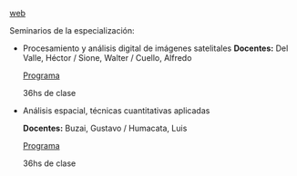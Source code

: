 [web](http://www.espteledeteccionysig.unlu.edu.ar/?q=node/3)

Seminarios de la especialización: 

- Procesamiento y análisis digital de imágenes satelitales
	**Docentes:** Del Valle, Héctor / Sione, Walter / Cuello, Alfredo
	
	[Programa](http://www.espteledeteccionysig.unlu.edu.ar/sites/www.espteledeteccionysig.unlu.edu.ar/files/site/PROGRAMA%20DIGITAL%202010.pdf) 
	
	36hs de clase

- Análisis espacial, técnicas cuantitativas aplicadas

	**Docentes:** Buzai, Gustavo / Humacata, Luis
	
	[Programa](http://www.espteledeteccionysig.unlu.edu.ar/sites/www.espteledeteccionysig.unlu.edu.ar/files/site/ANALISIS%20ESPACIAL%202017-2018.pdf)
	
	36hs de clase